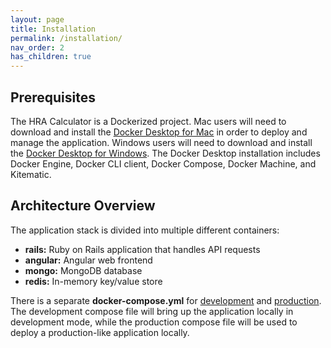 ```yaml
---
layout: page
title: Installation
permalink: /installation/
nav_order: 2
has_children: true
---
```


## Prerequisites
The HRA Calculator is a Dockerized project.  Mac users will need to download and install the [Docker Desktop for Mac](https://docs.docker.com/docker-for-mac/install/) in order to deploy and manage the application.  Windows users will need to download and install the [Docker Desktop for Windows](https://docs.docker.com/docker-for-windows/install/).  The Docker Desktop installation includes Docker Engine, Docker CLI client, Docker Compose, Docker Machine, and Kitematic.


## Architecture Overview
The application stack is divided into multiple different containers:

- **rails:** Ruby on Rails application that handles API requests 
- **angular:** Angular web frontend
- **mongo:** MongoDB database
- **redis:** In-memory key/value store 


There is a separate **docker-compose.yml** for [development](docker-compose.yml) and [production](docker-compose.prod.yml).  The development compose file will bring up the application locally in development mode, while the production compose file will be used to deploy a production-like application locally.

